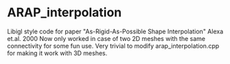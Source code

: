 # ARAP_interpolation
Libigl style code for paper "As-Rigid-As-Possible Shape Interpolation" Alexa et.al. 2000
Now only worked in case of two 2D meshes with the same connectivity for some fun use. 
Very trivial to modify arap_interpolation.cpp for making it work with 3D meshes.
